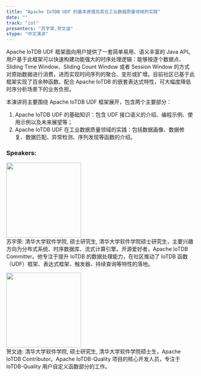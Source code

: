 ```yaml
---
title: "Apache IoTDB UDF 的基本原理及其在工业数据质量领域的实践"
date: "" 
track: "iot"
presenters: "苏宇荣,贺文迪"
stype: "中文演讲"
---
```

Apache IoTDB UDF 框架面向用户提供了一套简单易用、语义丰富的 Java API。用户基于此框架可以快速构建功能强大的时序处理逻辑：能够按逐个数据点、Sliding Time Window、Sliding Count Window 或者 Session Window 的方式对原始数据进行消费，进而实现时间序列的聚合、变形或扩增。目前社区已基于此框架实现了百余种函数。配合 Apache IoTDB 的嵌套表达式特性，可大幅度降低时序分析场景下的业务负担。

本演讲将主要围绕 Apache IoTDB UDF 框架展开，包含两个主要部分：

1. Apache IoTDB UDF 的基础知识：包含 UDF 接口语义的介绍、编程示例、使用示例以及未来展望等；
2. Apache IoTDB UDF 在工业数据质量领域的实践：包括数据画像、数据修复、数据匹配、异常检测、序列发现等函数的介绍。
 ### Speakers: 
 <img src="images/speaker/1172.png" width="200" /><br>苏宇荣: 清华大学软件学院, 硕士研究生, 清华大学软件学院硕士研究生，主要兴趣方向为分布式系统、时序数据库、流式计算引擎。开源爱好者，Apache IoTDB Committer。他专注于提升 IoTDB 的数据处理能力，在社区推动了 IoTDB 函数（UDF）框架、表达式框架、触发器、持续查询等特性的落地。
 <img src="images/speaker/1172_2.png" width="200" /><br>贺文迪: 清华大学软件学院, 硕士研究生, 清华大学软件学院硕士生，Apache IoTDB Contributor。Apache IoTDB-Quality 项目的核心开发人员，专注于 IoTDB-Quality 用户自定义函数部分的工作。
 